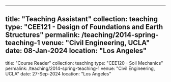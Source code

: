 -----
title: "Teaching Assistant"
collection: teaching
type: "CEE121 - Design of Foundations and Earth Structures"
permalink: /teaching/2014-spring-teaching-1
venue: "Civil Engineering, UCLA"
date: 08-Jan-2024
location: "Los Angeles"
-----
title: "Course Reader"
collection: teaching
type: "CEE120 - Soil Mechanics"
permalink: /teaching/2014-spring-teaching-1
venue: "Civil Engineering, UCLA"
date: 27-Sep-2024
location: "Los Angeles"
